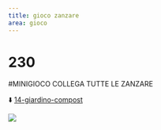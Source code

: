 ```yaml
---
title: gioco zanzare
area: gioco
---
```

# 230
#MINIGIOCO COLLEGA TUTTE LE ZANZARE

⬇️ [14-giardino-compost](14-giardino-compost.md)

![](../_assets/special/gioco_zanzara.jpg)